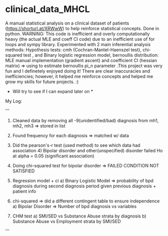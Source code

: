 # clinical_data_MHCL
A manual statistical analysis on a clinical dataset of patients (https://shorturl.at/XRWwW) to help reinforce statistical concepts. Done in python. 
WARNING: This code is inefficient and overly computationally heavy (the actual MLE and coeff CI code) due to an inefficient use of for loops and sympy library. 
Experimented with 2 main inferential analysis methods:
Hypothesis tests: cmh (Cochran-Mantel-Haenszel test), chi-squared test
, and Binary logistic regression model, bernoullis distribution: MLE manual implementation (gradient ascent) and coefficient CI (hessian matrix) => using to estimate 
bernoullis pi_n parameter 
.This project was very fun and I definetely enjoyed doing it! There are clear inaccuracies and inefficiencies; however, it helped me reinforce concepts and 
helped me grow my skills for future projects. :) 
* Will try to see if I can expand later on *

  
My Log:

'''

1) Cleaned data by removing all -9(unidentified/bad) diagnosis from mh1, mh2, mh3 => stored in list
2) Found frequency for each diagnosis => matched w/ data 
3) Did the pearson's-r test (used method) to see which data had association
    4) Bipolar disorder and other(unspecified) disorder failed Ho at alpha = 0.05 (significant association)

5) Doing chi-squared test for bipolar disorder  => FAILED CONDITION NOT SATISFIED

7) Regression model + ci
    a) Binary Logistic Model => probability of bpd diagnosis during second diagnosis period given previous diagnosis + patient info

8) chi-squared => did a different contingent table to ensure independence 
    a) Bipolar Disorder => Number of bpd diagnosis vs variables

9) CHM test
    a) SMI/SED vs Substance Abuse strata by diagnosis
    b) Substance Abuse vs Employment strata by SMI/SED
   
'''
